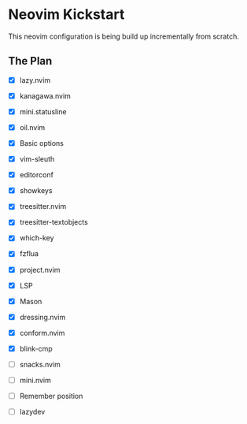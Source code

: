 # Neovim Kickstart

This neovim configuration is being build up incrementally from scratch.

## The Plan

- [X] lazy.nvim
- [X] kanagawa.nvim
- [X] mini.statusline
- [X] oil.nvim
- [X] Basic options
- [X] vim-sleuth
- [X] editorconf
- [X] showkeys
- [X] treesitter.nvim
- [X] treesitter-textobjects
- [X] which-key
- [X] fzflua
- [X] project.nvim
- [X] LSP
- [X] Mason
- [X] dressing.nvim
- [X] conform.nvim
- [X] blink-cmp
- [ ] snacks.nvim
- [ ] mini.nvim
- [ ] Remember position
- [ ] lazydev

